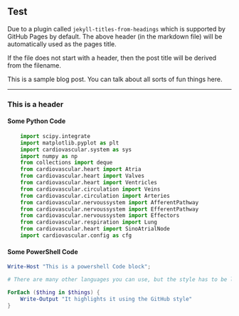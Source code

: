 ## Test

Due to a plugin called `jekyll-titles-from-headings` which is supported by GitHub Pages by default. The above header (in the markdown file) will be automatically used as the pages title.

If the file does not start with a header, then the post title will be derived from the filename.

This is a sample blog post. You can talk about all sorts of fun things here.

---

### This is a header

#### Some Python Code

```python
    import scipy.integrate 
    import matplotlib.pyplot as plt
    import cardiovascular.system as sys
    import numpy as np
    from collections import deque
    from cardiovascular.heart import Atria
    from cardiovascular.heart import Valves
    from cardiovascular.heart import Ventricles
    from cardiovascular.circulation import Veins
    from cardiovascular.circulation import Arteries
    from cardiovascular.nervoussystem import AfferentPathway
    from cardiovascular.nervoussystem import EfferentPathway
    from cardiovascular.nervoussystem import Effectors
    from cardiovascular.respiration import Lung
    from cardiovascular.heart import SinoAtrialNode
    import cardiovascular.config as cfg
```

#### Some PowerShell Code

```powershell
Write-Host "This is a powershell Code block";

# There are many other languages you can use, but the style has to be loaded first

ForEach ($thing in $things) {
    Write-Output "It highlights it using the GitHub style"
}
```
